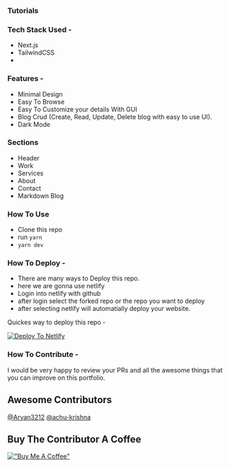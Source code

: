 ### Tutorials

### Tech Stack Used - 
- Next.js
- TailwindCSS
- 
### Features - 
- Minimal Design
- Easy To Browse
- Easy To Customize your details With GUI
- Blog Crud (Create, Read, Update, Delete blog with easy to use UI).
- Dark Mode

### Sections
- Header
- Work
- Services
- About
- Contact
- Markdown Blog


### How To Use
- Clone this repo
- run `yarn`
- `yarn dev`


### How To Deploy - 
- There are many ways to Deploy this repo.
- here we are gonna use netlify
- Login into netlify with github
- after login select the forked repo or the repo you want to deploy
- after selecting netlify will automatially deploy your website.

Quickes way to deploy this repo - 

[![Deploy To Netlify](https://www.netlify.com/img/deploy/button.svg)](https://app.netlify.com/start/deploy?repository=https://github.com/chetanverma16/react-portfolio-template)


### How To Contribute - 
I would be very happy to review your PRs and all the awesome things that you can improve on this portfolio.

## Awesome Contributors
[@Aryan3212](https://github.com/Aryan3212) [@achu-krishna](https://github.com/achu-krishna)
## Buy The Contributor A Coffee
[!["Buy Me A Coffee"](https://www.buymeacoffee.com/assets/img/custom_images/orange_img.png)](https://www.buymeacoffee.com/chetanverma)
